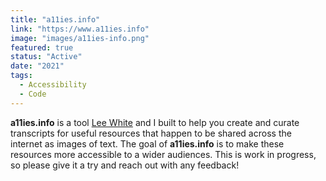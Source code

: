 ```yaml
---
title: "a11ies.info"
link: "https://www.a11ies.info"
image: "images/a11ies-info.png"
featured: true
status: "Active"
date: "2021"
tags:
  - Accessibility
  - Code
---
```

**a11ies.info** is a tool [Lee White](https://www.shleewhite.com/) and I built to help you create and curate transcripts for useful resources that happen to be shared across the internet as images of text. The goal of **a11ies.info** is to make these resources more accessible to a wider audiences. This is work in progress, so please give it a try and reach out with any feedback!
